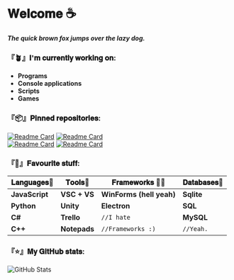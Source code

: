 
# **𝐖𝐞𝐥𝐜𝐨𝐦𝐞 ☕**

***The quick brown fox jumps over the lazy dog.***

### **『🪴』𝐈'𝐦 𝐜𝐮𝐫𝐫𝐞𝐧𝐭𝐥𝐲 𝐰𝐨𝐫𝐤𝐢𝐧𝐠 𝐨𝐧:** 
- **Programs**
- **Console applications**
- **Scripts**
- **Games**

### 『📦』**𝐏𝐢𝐧𝐧𝐞𝐝 𝐫𝐞𝐩𝐨𝐬𝐢𝐭𝐨𝐫𝐢𝐞𝐬:**

[![Readme Card](https://github-readme-stats.vercel.app/api/pin/?username=DaikoCode3&repo=Fask&theme=dark)](https://github.com/DaikoCode3/Fask)
[![Readme Card](https://github-readme-stats.vercel.app/api/pin/?username=DaikoCode3&repo=VoiceIT&theme=dark)](https://github.com/DaikoCode3/VoiceIT)\
[![Readme Card](https://github-readme-stats.vercel.app/api/pin/?username=DaikoCode3&repo=Scopa&theme=dark)](https://github.com/DaikoCode3/Scopa)
[![Readme Card](https://github-readme-stats.vercel.app/api/pin/?username=DaikoCode3&repo=Campfire&theme=dark)](https://github.com/DaikoCode3/Campfire)



### **『🦜』𝐅𝐚𝐯𝐨𝐮𝐫𝐢𝐭𝐞 𝐬𝐭𝐮𝐟𝐟:**

**𝐋𝐚𝐧𝐠𝐮𝐚𝐠𝐞𝐬📜** |**𝐓𝐨𝐨𝐥𝐬🔧** |**𝐅𝐫𝐚𝐦𝐞𝐰𝐨𝐫𝐤𝐬 👨‍💻**      |**𝐃𝐚𝐭𝐚𝐛𝐚𝐬𝐞𝐬💾**
--------------- | -----------|------------------------|---------------
**JavaScript**  |**VSC + VS**|**WinForms (hell yeah)**|**Sqlite**
**Python**      |**Unity**   |**Electron**            |**SQL**
**C#**          |**Trello**  |`//I hate`              |**MySQL**
**C++**         |**Notepads**|`//Frameworks :)`       |`//Yeah.`


### 『⭐』𝐌𝐲 𝐆𝐢𝐭𝐇𝐮𝐛 𝐬𝐭𝐚𝐭𝐬:
![GitHub Stats](https://github-readme-stats.vercel.app/api?username=DaikoCode3&theme=dark&hide_title=true)
